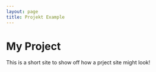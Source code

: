 ```yaml
---
layout: page
title: Projekt Example
---
```


# My Project

This is a short site to show off how a prject site might look!